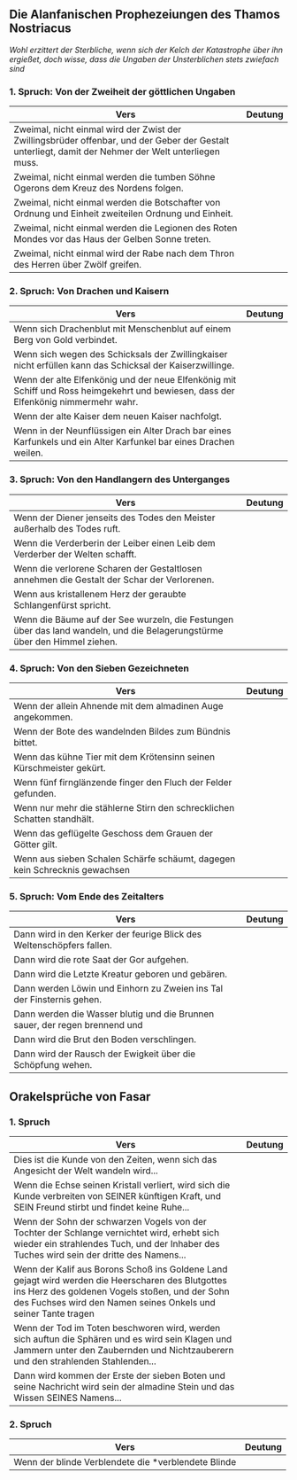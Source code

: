 ## Die Alanfanischen Prophezeiungen des Thamos Nostriacus

*Wohl erzittert der Sterbliche, wenn sich der Kelch der Katastrophe über ihn ergießet, doch wisse, dass die Ungaben der Unsterblichen stets zwiefach sind*

### 1. Spruch: Von der Zweiheit der göttlichen Ungaben
| Vers                                                                                                                                                 | Deutung |
| ---------------------------------------------------------------------------------------------------------------------------------------------------- | ------- |
| Zweimal, nicht einmal wird der Zwist der Zwillingsbrüder offenbar, und der Geber der Gestalt unterliegt, damit der Nehmer der Welt unterliegen muss. |         |
|Zweimal, nicht einmal werden die tumben Söhne Ogerons dem Kreuz des Nordens folgen. ||
|Zweimal, nicht einmal werden die Botschafter von Ordnung und Einheit zweiteilen Ordnung und Einheit.||
|Zweimal, nicht einmal werden die Legionen des Roten Mondes vor das Haus der Gelben Sonne treten.||
|Zweimal, nicht einmal wird der Rabe nach dem Thron des Herren über Zwölf greifen.||

### 2. Spruch: Von Drachen und Kaisern 
|Vers|Deutung|
|---|---|
|Wenn sich Drachenblut mit Menschenblut auf einem Berg von Gold verbindet. ||
|Wenn sich wegen des Schicksals der Zwillingkaiser nicht erfüllen kann das Schicksal der Kaiserzwillinge. ||
|Wenn der alte Elfenkönig und der neue Elfenkönig mit Schiff und Ross heimgekehrt und bewiesen, dass der Elfenkönig nimmermehr wahr. ||
|Wenn der alte Kaiser dem neuen Kaiser nachfolgt. ||
|Wenn in der Neunflüssigen ein Alter Drach bar eines Karfunkels und ein Alter Karfunkel bar eines Drachen weilen.||

### 3. Spruch: Von den Handlangern des Unterganges 
|Vers|Deutung|
|---|---|
|Wenn der Diener jenseits des Todes den Meister außerhalb des Todes ruft. ||
|Wenn die Verderberin der Leiber einen Leib dem Verderber der Welten schafft. ||
|Wenn die verlorene Scharen der Gestaltlosen annehmen die Gestalt der Schar der Verlorenen. ||
|Wenn aus kristallenem Herz der geraubte Schlangenfürst spricht. ||
|Wenn die Bäume auf der See wurzeln, die Festungen über das land wandeln, und die Belagerungstürme über den Himmel ziehen.||

### 4. Spruch: Von den Sieben Gezeichneten 
|Vers|Deutung|
|---|---|
|Wenn der allein Ahnende mit dem almadinen Auge angekommen. ||
|Wenn der Bote des wandelnden Bildes zum Bündnis bittet. ||
|Wenn das kühne Tier mit dem Krötensinn seinen Kürschmeister gekürt. ||
|Wenn fünf firnglänzende finger den Fluch der Felder gefunden. ||
|Wenn nur mehr die stählerne Stirn den schrecklichen Schatten standhält. ||
|Wenn das geflügelte Geschoss dem Grauen der Götter gilt. ||
|Wenn aus sieben Schalen Schärfe schäumt, dagegen kein Schrecknis gewachsen ||ist.

### 5. Spruch: Vom Ende des Zeitalters 
|Vers|Deutung|
|---|---|
|Dann wird in den Kerker der feurige Blick des Weltenschöpfers fallen. ||
|Dann wird die rote Saat der Gor aufgehen. ||
|Dann wird die Letzte Kreatur geboren und gebären. ||
|Dann werden Löwin und Einhorn zu Zweien ins Tal der Finsternis gehen. ||
|Dann werden die Wasser blutig und die Brunnen sauer, der regen brennend und|| das Land schimmelig. 
|Dann wird die Brut den Boden verschlingen.||
|Dann wird der Rausch der Ewigkeit über die Schöpfung wehen.||

## Orakelsprüche von Fasar
### 1. Spruch
|Vers|Deutung|
|---|---|
|Dies ist die Kunde von den Zeiten, wenn sich das Angesicht der Welt wandeln wird...  ||
|Wenn die Echse seinen Kristall verliert, wird sich die Kunde verbreiten von SEINER künftigen Kraft, und SEIN Freund stirbt und findet keine Ruhe...||
|Wenn der Sohn der schwarzen Vogels von der Tochter der Schlange vernichtet wird, erhebt sich wieder ein strahlendes Tuch, und der Inhaber des Tuches wird sein der dritte des Namens...||
|Wenn der Kalif aus Borons Schoß ins Goldene Land gejagt wird werden die Heerscharen des Blutgottes ins Herz des goldenen Vogels stoßen, und der Sohn des Fuchses wird den Namen seines Onkels und seiner Tante tragen||
|Wenn der Tod im Toten beschworen wird, werden sich auftun die Sphären und es wird sein Klagen und Jammern unter den Zaubernden und Nichtzauberern und den strahlenden Stahlenden...||
|Dann wird kommen der Erste der sieben Boten und seine Nachricht wird sein der almadine Stein und das Wissen SEINES Namens...||

### 2. Spruch
|Vers|Deutung|
|---|---|
|Wenn der blinde Verblendete die *verblendete Blinde||